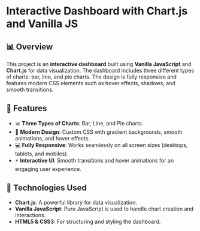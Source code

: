 # Interactive Dashboard with Chart.js and Vanilla JS

## 📊 Overview
This project is an **interactive dashboard** built using **Vanilla JavaScript** and **Chart.js** for data visualization. The dashboard includes three different types of charts: bar, line, and pie charts. The design is fully responsive and features modern CSS elements such as hover effects, shadows, and smooth transitions.

## 🔧 Features
- 📊 **Three Types of Charts**: Bar, Line, and Pie charts.
- 🎨 **Modern Design**: Custom CSS with gradient backgrounds, smooth animations, and hover effects.
- 💻 **Fully Responsive**: Works seamlessly on all screen sizes (desktops, tablets, and mobiles).
- ⚡ **Interactive UI**: Smooth transitions and hover animations for an engaging user experience.

## 🚀 Technologies Used
- **Chart.js**: A powerful library for data visualization.
- **Vanilla JavaScript**: Pure JavaScript is used to handle chart creation and interactions.
- **HTML5 & CSS3**: For structuring and styling the dashboard.
